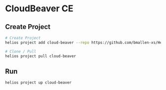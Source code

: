 # CloudBeaver CE

## Create Project

```sh
# Create Project
helios project add cloud-beaver --repo https://github.com/bmallen-xs/Helios-Services --ref main --path cloud-beaver-ce

# Clone / Pull
helios project pull cloud-beaver
```

## Run

```sh
helios project up cloud-beaver
```